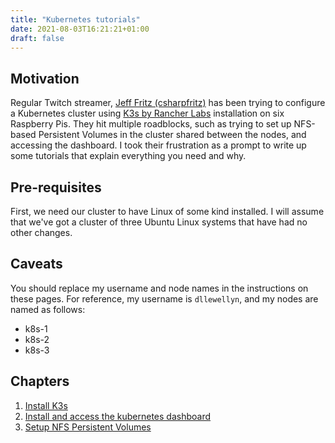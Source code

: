 ```yaml
---
title: "Kubernetes tutorials"
date: 2021-08-03T16:21:21+01:00
draft: false
---
```



## Motivation

Regular Twitch streamer, [Jeff Fritz (csharpfritz)](https://twitch.tv/csharpfritz) has been trying to configure a Kubernetes cluster using [K3s by Rancher Labs](https://k3s.io/) installation on six Raspberry Pis. They hit multiple roadblocks, such as trying to set up NFS-based Persistent Volumes in the cluster shared between the nodes, and accessing the dashboard. I took their frustration as a prompt to write up some tutorials that explain everything you need and why.

## Pre-requisites

First, we need our cluster to have Linux of some kind installed. I will assume that we've got a cluster of three Ubuntu Linux systems that have had no other changes.

## Caveats

You should replace my username and node names in the instructions on these pages. For reference, my username is `dllewellyn`, and my nodes are named as follows:

- k8s-1
- k8s-2
- k8s-3

## Chapters

1. [Install K3s](k3s)
   <!-- - [Install K3s](k3s) or -->
   <!-- - [Install Microk8s](microk8s) -->
1. [Install and access the kubernetes dashboard](dashboard)
1. [Setup NFS Persistent Volumes](nfs)
<!-- 1. [Install a MySQL Service with a persistent volume claim](mysql) -->
<!-- 1. [Install a WordPress system linked to the mysql service](wordpress) -->
<!-- 1. [Configure letsencrypt SSL and apply to WordPress](letsencrypt) -->
<!-- 1. [Add and Configure GitHub Actions runner](github-actions) -->
